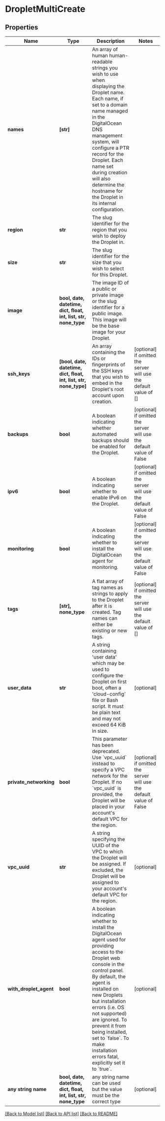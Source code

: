 # DropletMultiCreate


## Properties
Name | Type | Description | Notes
------------ | ------------- | ------------- | -------------
**names** | **[str]** | An array of human human-readable strings you wish to use when displaying the Droplet name. Each name, if set to a domain name managed in the DigitalOcean DNS management system, will configure a PTR record for the Droplet. Each name set during creation will also determine the hostname for the Droplet in its internal configuration. | 
**region** | **str** | The slug identifier for the region that you wish to deploy the Droplet in. | 
**size** | **str** | The slug identifier for the size that you wish to select for this Droplet. | 
**image** | **bool, date, datetime, dict, float, int, list, str, none_type** | The image ID of a public or private image or the slug identifier for a public image. This image will be the base image for your Droplet. | 
**ssh_keys** | **[bool, date, datetime, dict, float, int, list, str, none_type]** | An array containing the IDs or fingerprints of the SSH keys that you wish to embed in the Droplet&#39;s root account upon creation. | [optional]  if omitted the server will use the default value of []
**backups** | **bool** | A boolean indicating whether automated backups should be enabled for the Droplet. | [optional]  if omitted the server will use the default value of False
**ipv6** | **bool** | A boolean indicating whether to enable IPv6 on the Droplet. | [optional]  if omitted the server will use the default value of False
**monitoring** | **bool** | A boolean indicating whether to install the DigitalOcean agent for monitoring. | [optional]  if omitted the server will use the default value of False
**tags** | **[str], none_type** | A flat array of tag names as strings to apply to the Droplet after it is created. Tag names can either be existing or new tags. | [optional]  if omitted the server will use the default value of []
**user_data** | **str** | A string containing &#39;user data&#39; which may be used to configure the Droplet on first boot, often a &#39;cloud-config&#39; file or Bash script. It must be plain text and may not exceed 64 KiB in size. | [optional] 
**private_networking** | **bool** | This parameter has been deprecated. Use &#x60;vpc_uuid&#x60; instead to specify a VPC network for the Droplet. If no &#x60;vpc_uuid&#x60; is provided, the Droplet will be placed in your account&#39;s default VPC for the region. | [optional]  if omitted the server will use the default value of False
**vpc_uuid** | **str** | A string specifying the UUID of the VPC to which the Droplet will be assigned. If excluded, the Droplet will be assigned to your account&#39;s default VPC for the region. | [optional] 
**with_droplet_agent** | **bool** | A boolean indicating whether to install the DigitalOcean agent used for providing access to the Droplet web console in the control panel. By default, the agent is installed on new Droplets but installation errors (i.e. OS not supported) are ignored. To prevent it from being installed, set to &#x60;false&#x60;. To make installation errors fatal, explicitly set it to &#x60;true&#x60;. | [optional] 
**any string name** | **bool, date, datetime, dict, float, int, list, str, none_type** | any string name can be used but the value must be the correct type | [optional]

[[Back to Model list]](../README.md#documentation-for-models) [[Back to API list]](../README.md#documentation-for-api-endpoints) [[Back to README]](../README.md)


